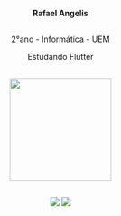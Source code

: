 <div align="center">
  <p><strong>Rafael Angelis</strong></p>
  
  ##
  
  <p>2°ano - Informática - UEM</p>
  <p>Estudando Flutter</p>
</div>

##

<div align="center">
  <a href="https://github.com/angelisrafael">
  <img height="180em" src="https://github-readme-stats.vercel.app/api/top-langs/?username=angelisrafael&layout=compact&langs_count=7&theme=dark"/>
</div>

##

<div align="center">
<a href="https://www.linkedin.com/in/rafael-angelis-7620191a1"><img src="https://img.shields.io/badge/LinkedIn-0077B5?style=for-the-badge&logo=linkedin&logoColor=white" target="_blank"></a>
<a href = "mailto:angelisrafaelzz@gmail.com"><img src="https://img.shields.io/badge/-Gmail-%23333?style=for-the-badge&logo=gmail&logoColor=white" target ="_blank"></a>
</div>
